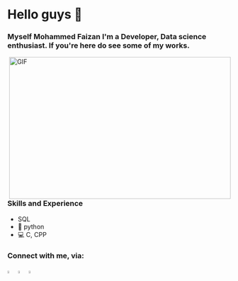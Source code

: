 # Hello guys 👋

### Myself Mohammed Faizan I'm a Developer, Data science enthusiast. If you're here do see some of my works. 
 <img align="right" alt="GIF" src="https://media.giphy.com/media/iIqmM5tTjmpOB9mpbn/giphy.gif" width="500" height="320" />

### Skills and Experience
* SQL
* 🐍 python
* 💻 C, CPP

### Connect with me, via:
[<img src='https://img.icons8.com/color/48/000000/github.png' alt='github' width="4%">](https://github.com/faizan3079)     [<img src='https://img.icons8.com/color/48/000000/linkedin.png' alt='linkedin' width="4%">](https://www.linkedin.com/in/musharafffaizan/)  [<img src='https://img.icons8.com/color/48/000000/instagram-new.png' alt='instagram' width="4%">](https://www.instagram.com/musharaff_faizan)  

<!--
**faizan3079/faizan3079** is a ✨ _special_ ✨ repository because its `README.md` (this file) appears on your GitHub profile.

Here are some ideas to get you started:

- 🔭 I’m currently working on ...
- 🌱 I’m currently learning ...
- 👯 I’m looking to collaborate on ...
- 🤔 I’m looking for help with ...
- 💬 Ask me about ...
- 📫 How to reach me: ...
- 😄 Pronouns: ...
- ⚡ Fun fact: ...
-->

